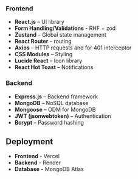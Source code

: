 ### Frontend
- **React.js** – UI library
- **Form Handling/Validations** - RHF + zod
- **Zustand** – Global state management
- **React Router** – routing
- **Axios** – HTTP requests and for 401 interceptor
- **CSS Modules** – Styling
- **Lucide React** – Icon library
- **React Hot Toast** – Notifications

### Backend
- **Express.js** – Backend framework
- **MongoDB** – NoSQL database
- **Mongoose** – ODM for MongoDB
- **JWT (jsonwebtoken)** – Authentication
- **Bcrypt** – Password hashing

## Deployment
- **Frontend** - Vercel
- **Backend** - Render
- **Database** - MongoDB Atlas
